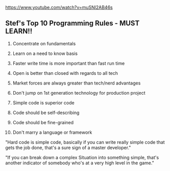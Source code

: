 https://www.youtube.com/watch?v=muSNl2AB46s

Stef's Top 10 Programming Rules - MUST LEARN!!
------------------------------------------------

1. Concentrate on fundamentals

2. Learn on a need to know basis

3. Faster write time is more important than fast run time

4. Open is better than closed with regards to all tech

5. Market forces are always greater than tech/nerd advantages

6. Don't jump on 1st generation technology for production project

7. Simple code is superior code

8. Code should be self-describing

9. Code should be fine-grained

10. Don't marry a language or framework


"Hard code is simple code, basically if you can write really simple code that gets the job done,  that's a sure sign of a master developer."

"If you can break down a complex Situation into something simple, that's another indicator of somebody who's at a very high level in the game."